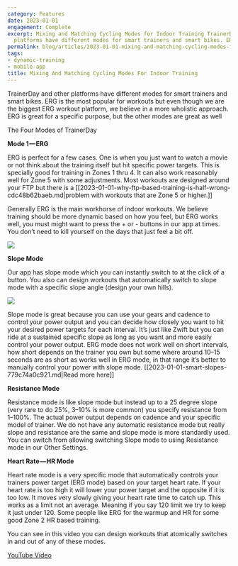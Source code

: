 ```yaml
---
category: Features
date: 2023-01-01
engagement: Complete
excerpt: Mixing and Matching Cycling Modes for Indoor Training TrainerDay and other
  platforms have different modes for smart trainers and smart bikes. ERG is...
permalink: blog/articles/2023-01-01-mixing-and-matching-cycling-modes-for-indoor-training-2993ef1d47ec
tags:
- dynamic-training
- mobile-app
title: Mixing And Matching Cycling Modes For Indoor Training
---
```

TrainerDay and other platforms have different modes for smart trainers and smart bikes. ERG is the most popular for workouts but even though we are the biggest ERG workout platform, we believe in a more wholistic approach. ERG is great for a specific purpose, but the other modes are great as well

The Four Modes of TrainerDay

**Mode 1 — ERG**

ERG is perfect for a few cases. One is when you just want to watch a movie or not think about the training itself but hit specific power targets. This is specially good for training in Zones 1 thru 4. It can also work reasonably well for Zone 5 with some adjustments. Most workouts are designed around your FTP but there is a [[2023-01-01-why-ftp-based-training-is-half-wrong-cdc48b62baeb.md|problem with workouts that are Zone 5 or higher.]]

Generally ERG is the main workhorse of indoor workouts. We believe training should be more dynamic based on how you feel, but ERG works well, you must might want to press the + or - buttons in our app at times. You don’t need to kill yourself on the days that just feel a bit off.

![](https://shared-web.s3.amazonaws.com/blog/images/2024-03-1qQAVHxMXHWGJQWp3uWB0vQ.png)

**Slope Mode**

Our app has slope mode which you can instantly switch to at the click of a button. You also can design workouts that automatically switch to slope mode with a specific slope angle (design your own hills).

![](https://shared-web.s3.amazonaws.com/blog/images/2024-03-1V3lIJfwpM6Ho4iv-r19e0Q.png)

Slope mode is great because you can use your gears and cadence to control your power output and you can decide how closely you want to hit your desired power targets for each interval. It’s just like Zwift but you can ride at a sustained specific slope as long as you want and more easily control your power output. ERG mode does not work well on short intervals, how short depends on the trainer you own but some where around 10–15 seconds are as short as works well in ERG mode, in that range it’s better to manually control your power with slope mode. [[2023-01-01-smart-slopes-779c74a0c921.md|Read more here]]

**Resistance Mode**

Resistance mode is like slope mode but instead up to a 25 degree slope (very rare to do 25%, 3–10% is more common) you specify resistance from 1–100%. The actual power output depends on cadence and your specific model of trainer. We do not have any automatic resistance mode but really slope and resistance are the same and slope mode is more standardly used. You can switch from allowing switching Slope mode to using Resistance mode in our Other Settings.

**Heart Rate — HR Mode**

Heart rate mode is a very specific mode that automatically controls your trainers power target (ERG mode) based on your target heart rate. If your heart rate is too high it will lower your power target and the opposite if it is too low. It moves very slowly giving your heart rate time to catch up. This works as a limit not an average. Meaning if you say 120 limit we try to keep it just under 120. Some people like ERG for the warmup and HR for some good Zone 2 HR based training.

You can see in this video you can design workouts that atomically switches in and out of any of these modes.

[YouTube Video](https://www.youtube.com/watch?v=MK87_Seu658)
